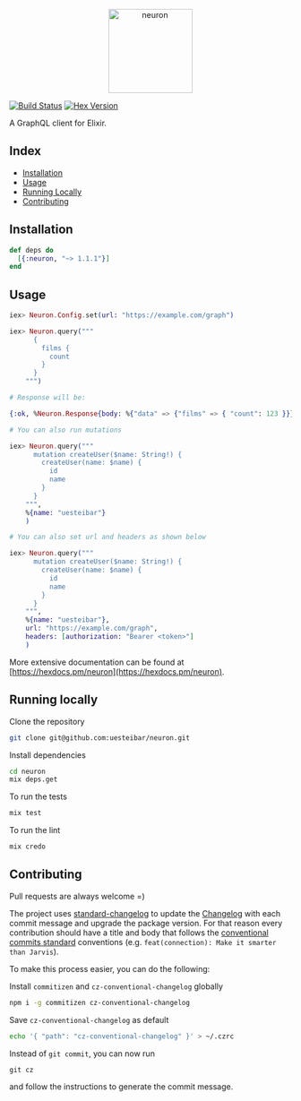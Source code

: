 <p align="center"><img src="logo/horizontal.png" alt="neuron" height="150px"></p>

[![Build Status](https://travis-ci.org/uesteibar/neuron.svg?branch=master)](https://travis-ci.org/uesteibar/neuron)
[![Hex Version](https://img.shields.io/hexpm/v/neuron.svg)](https://hex.pm/packages/neuron)

A GraphQL client for Elixir.

## Index

- [Installation](#installation)
- [Usage](#usage)
- [Running Locally](#running-locally)
- [Contributing](#contributing)


## Installation

```elixir
def deps do
  [{:neuron, "~> 1.1.1"}]
end
```

## Usage

```elixir
iex> Neuron.Config.set(url: "https://example.com/graph")

iex> Neuron.query("""
      {
        films {
          count
        }
      }
    """)

# Response will be:

{:ok, %Neuron.Response{body: %{"data" => {"films" => { "count": 123 }}}%, status_code: 200, headers: []}}

# You can also run mutations

iex> Neuron.query("""
      mutation createUser($name: String!) {
        createUser(name: $name) {
          id
          name
        }
      }
    """,
    %{name: "uesteibar"}
    )

# You can also set url and headers as shown below

iex> Neuron.query("""
      mutation createUser($name: String!) {
        createUser(name: $name) {
          id
          name
        }
      }
    """,
    %{name: "uesteibar"},
    url: "https://example.com/graph",
    headers: [authorization: "Bearer <token>"]
    )
```

More extensive documentation can be found at [https://hexdocs.pm/neuron](https://hexdocs.pm/neuron).

## Running locally

Clone the repository
```bash
git clone git@github.com:uesteibar/neuron.git
```

Install dependencies
```bash
cd neuron
mix deps.get
```

To run the tests
```bash
mix test
```

To run the lint
```elixir
mix credo
```

## Contributing

Pull requests are always welcome =)

The project uses [standard-changelog](https://github.com/conventional-changelog/conventional-changelog) to update the [Changelog](https://github.com/uesteibar/neuron/blob/master/CHANGELOG.md) with each commit message and upgrade the package version.
For that reason every contribution should have a title and body that follows the [conventional commits standard](https://conventionalcommits.org/) conventions (e.g. `feat(connection): Make it smarter than Jarvis`).

To make this process easier, you can do the following:

Install `commitizen` and `cz-conventional-changelog` globally
```bash
npm i -g commitizen cz-conventional-changelog
```

Save `cz-conventional-changelog` as default
```bash
echo '{ "path": "cz-conventional-changelog" }' > ~/.czrc
```

Instead of `git commit`, you can now run
```
git cz
```
and follow the instructions to generate the commit message.
